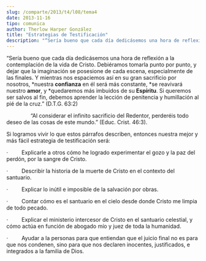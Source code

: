 ```yaml
---
slug: /comparte/2013/t4/l08/tema4
date: 2013-11-16
tipo: comunica
author: Therlow Harper González
title: "Estrategias de Testificación"
description: "“Sería bueno que cada día dedicásemos una hora de reflexión a la contemplación  de la vida de Cristo. Debiéramos tomarla punto por punto, y dejar que la  imaginación se posesione de cada escena, especialmente de las finales. Y  mientras nos espaciemos así en su gran sacrificio..."
---
```


“Sería bueno que cada día dedicásemos una hora de reflexión a la contemplación de la vida de Cristo. Debiéramos tomarla punto por punto, y dejar que la imaginación se posesione de cada escena, especialmente de las finales. Y mientras nos espaciemos así en su gran sacrificio por nosotros, \*nuestra **confianza** en él será más constante, \*se reavivará nuestro **amor**, y \*quedaremos más imbuidos de su **Espíritu**. Si queremos ser salvos al fin, debemos aprender la lección de penitencia y humillación al pié de la cruz.” (D.T.G. 63:2)

                “Al considerar el infinito sacrificio del Redentor, perderéis todo deseo de las cosas de este mundo.” (Educ. Crist. 46:3).

Si logramos vivir lo que estos párrafos describen, entonces nuestra mejor y más fácil estrategia de testificación será:

·         Explicarle a otros cómo he logrado experimentar el gozo y la paz del perdón, por la sangre de Cristo.

·         Describir la historia de la muerte de Cristo en el contexto del santuario.

·         Explicar lo inútil e imposible de la salvación por obras.

·         Contar cómo es el santuario en el cielo desde donde Cristo me limpia de todo pecado.

·         Explicar el ministerio intercesor de Cristo en el santuario celestial, y cómo actúa en función de abogado mío y juez de toda la humanidad.

·         Ayudar a la personas para que entiendan que el juicio final no es para que nos condenen, sino para que nos declaren inocentes, justificados, e integrados a la familia de Dios.
